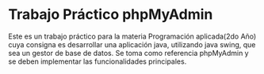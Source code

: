 # Trabajo Práctico phpMyAdmin

Este es un trabajo práctico para la materia Programación aplicada(2do Año) cuya consigna es desarrollar
una aplicación java, utilizando java swing, que sea un gestor de base de datos. Se toma como referencia
phpMyAdmin y se deben implementar las funcionalidades principales.
